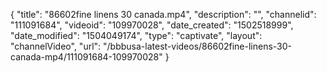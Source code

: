 {
    "title": "86602fine linens 30 canada.mp4",
    "description": "",
    "channelid": "111091684",
    "videoid": "109970028",
    "date_created": "1502518999",
    "date_modified": "1504049174",
    "type": "captivate",
    "layout": "channelVideo",
    "url": "\/bbbusa-latest-videos\/86602fine-linens-30-canada-mp4\/111091684-109970028"
}